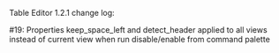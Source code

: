 Table Editor 1.2.1 change log:

#19: Properties keep_space_left and detect_header applied to all views instead of current view when run disable/enable from command palette